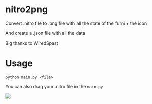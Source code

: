 # nitro2png
Convert .nitro file to .png file with all the state of the furni + the icon

And create a .json file with all the data

Big thanks to WiredSpast

# Usage
`python main.py <file>`

You can also drag your .nitro file in the `main.py`

![](https://github.com/Laande/nitro2png/blob/main/demo.gif)
